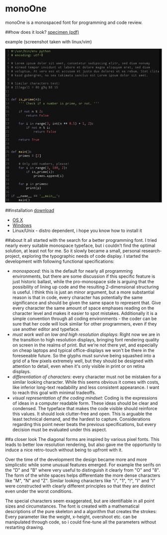 monoOne
=======

monoOne is a monospaced font for programming and code review. 

##how does it look?
[specimen (pdf)](specimen/monoOneSpecimen.pdf)

example (screenshot taken with linux/vim)

![screenshot vim](specimen/monoOneVimScreenshot.png)

##installation
[download](monoOne.otf)
* [OS X](http://support.apple.com/kb/HT2509)
* [Windows](http://windows.microsoft.com/en-us/windows-vista/install-or-uninstall-fonts)
* Linux/Unix - distro dependent, i hope you know how to install it

##about
It all started with the search for a better programming font. I tried nearly every suitable monospace typeface, but i couldn't find the optimal solution, at least not for me. So it slowly became a small, personal research-project, exploring the typographic needs of code display. I started the development with following functional specifications:

* _monospaced_: this is the default for nearly all programming environments, but there are some discussion if this specific feature is just historic ballast, while the pro-monospace side is arguing that the possibility of lining up code and the resulting 2-dimensional structuring is useful. I think this is just an minor argument, but a more substantial reason is that in code, every character has potentially the same significance and should be given the same space to represent that. Give every character the same amount of space emphases reading on the character level and makes it easier to spot mistakes. Additionally it is a simple convention through all coding environments - the coder can be sure that her code will look similar for other programmers, even if they use another editor and typeface. 
* _must work well on low and high resolution displays_: Right now we are in the transition to high resolution displays, bringing font rendering quality on screen in the realms of print. But we're not there yet, and especially on cheap laptops and typical office-displays we won't be there in the foreseeable future. So the glyphs must survive being squashed into a grid of a few pixels extremely well, but they should be designed with attention to detail, even when it's only visible in print or on retina displays. 
* _differentiation of characters_: every character must not be mistaken for a similar looking character. While this seems obvious it comes with costs, like inferior long-text readability and less consistent appearance. I want to reach this goal with minimal tradeoffs. 
* _visual representation of the coding mindset_: Coding is the expressions of ideas in a computer readable form. These ideas should be clear and condensed. The typeface that makes the code visible should reinforce this values. It should look clutter-free and open.
This is arguable the least technical demand, and the hardest to capture. Considerations regarding this point never beats the previous specifications, but every decision must be evaluated under this aspect. 

##a closer look
The diagonal forms are inspired by various pixel fonts. This leads to better low resolution rendering, but also gave me the opportunity to induce a nice retro-touch without being to upfront with it. 

Over the time of the development the design became more and more simplicstic while some unusual features emerged. For example the serifs on the "D" and "B" where very useful to distinguish it clearly from "O" and "8". The form of the white spaces helps differentiate the more dense characters like "M", "N" and "Z". Similar looking characters like "i", "1", "!", "I" and "l" were constructed with clearly different principles so that they are distinct even under the worst conditions. 

The special characters seem exaggerated, but are identifiable in all point sizes and circumstances. 
The font is created with a mathematical descriptions of the pure skeleton and a algorithm that creates the strokes: Every parameter like the weight, x-height, overshoot etc. can be manipulated through code, so i could fine-tune all the parameters without restarting drawing. 
